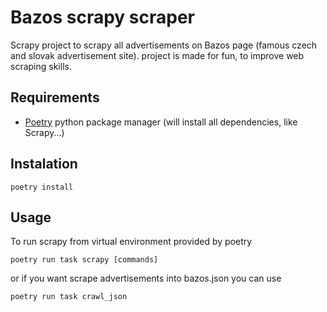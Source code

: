# Bazos scrapy scraper
Scrapy project to scrapy all advertisements on Bazos page (famous czech and slovak advertisement site). project is made for fun, to improve web scraping skills.

Requirements
---

- [Poetry](https://python-poetry.org/) python package manager (will install all dependencies, like Scrapy...)

Instalation
---
```
poetry install
```

## Usage
To run scrapy from virtual environment provided by poetry  
```
poetry run task scrapy [commands]
``` 
or if you want scrape advertisements into bazos.json you can use   
```
poetry run task crawl_json
```